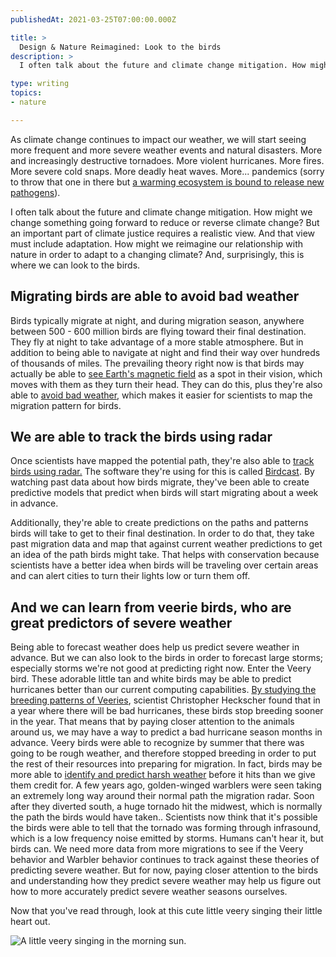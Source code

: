```yaml
---
publishedAt: 2021-03-25T07:00:00.000Z

title: >
  Design & Nature Reimagined: Look to the birds
description: >
  I often talk about the future and climate change mitigation. How might we change something going forward to reduce or reverse climate change? But an important part of climate justice requires a realistic view. And that view must include adaptation. How might we reimagine our relationship with nature in order to adapt to a changing climate? 

type: writing
topics:
- nature

---
```


As climate change continues to impact our weather, we will start seeing more frequent and more severe weather events and natural disasters. More and increasingly destructive tornadoes. More violent hurricanes. More fires. More severe cold snaps. More deadly heat waves. More... pandemics (sorry to throw that one in there but [a warming ecosystem is bound to release new pathogens](https://www.rollingstone.com/culture/culture-features/climate-change-risks-infectious-diseases-covid-19-ebola-dengue-1098923/)).

I often talk about the future and climate change mitigation. How might we change something going forward to reduce or reverse climate change? But an important part of climate justice requires a realistic view. And that view must include adaptation. How might we reimagine our relationship with nature in order to adapt to a changing climate? And, surprisingly, this is where we can look to the birds.

## Migrating birds are able to avoid bad weather

Birds typically migrate at night, and during migration season, anywhere between 500 - 600 million birds are flying toward their final destination. They fly at night to take advantage of a more stable atmosphere. But in addition to being able to navigate at night and find their way over hundreds of thousands of miles. The prevailing theory right now is that birds may actually be able to [see Earth's magnetic field](https://www.nationalgeographic.com/animals/article/birds-can-see-earths-magnetic-field) as a spot in their vision, which moves with them as they turn their head. They can do this, plus they're also able to [avoid bad weather](https://www.npr.org/2018/09/13/647464963/migrating-birds-avoid-bad-weather-which-makes-their-paths-predictable), which makes it easier for scientists to map the migration pattern for birds.

## We are able to track the birds using radar

Once scientists have mapped the potential path, they're also able to [track birds using radar.](https://www.forbes.com/sites/grrlscientist/2018/09/14/radar-weather-maps-can-forecast-bird-migrations-and-aid-conservation/?sh=6ca750b127be) The software they're using for this is called [Birdcast](https://birdcast.info/). By watching past data about how birds migrate, they've been able to create predictive models that predict when birds will start migrating about a week in advance.

Additionally, they're able to create predictions on the paths and patterns birds will take to get to their final destination. In order to do that, they take past migration data and map that against current weather predictions to get an idea of the path birds might take. That helps with conservation because scientists have a better idea when birds will be traveling over certain areas and can alert cities to turn their lights low or turn them off.

## And we can learn from veerie birds, who are great predictors of severe weather

Being able to forecast weather does help us predict severe weather in advance. But we can also look to the birds in order to forecast large storms; especially storms we're not good at predicting right now. Enter the Veery bird. These adorable little tan and white birds may be able to predict hurricanes better than our current computing capabilities. [By studying the breeding patterns of Veeries](https://www.audubon.org/news/are-these-birds-better-computers-predicting-hurricane-seasons), scientist Christopher Heckscher found that in a year where there will be bad hurricanes, these birds stop breeding sooner in the year. That means that by paying closer attention to the animals around us, we may have a way to predict a bad hurricane season months in advance. Veery birds were able to recognize by summer that there was going to be rough weather, and therefore stopped breeding in order to put the rest of their resources into preparing for migration. In fact, birds may be more able to [identify and predict harsh weather](https://www.nationalgeographic.com/animals/article/141218-birds-weather-tornadoes-science-animals-environment?loggedin=true) before it hits than we give them credit for. A few years ago, golden-winged warblers were seen taking an extremely long way around their normal path the migration radar. Soon after they diverted south, a huge tornado hit the midwest, which is normally the path the birds would have taken.. Scientists now think that it's possible the birds were able to tell that the tornado was forming through infrasound, which is a low frequency noise emitted by storms. Humans can't hear it, but birds can. We need more data from more migrations to see if the Veery behavior and Warbler behavior continues to track against these theories of predicting severe weather. But for now, paying closer attention to the birds and understanding how they predict severe weather may help us figure out how to more accurately predict severe weather seasons ourselves.



Now that you've read through, look at this cute little veery singing their little heart out.

![A little veery singing in the morning sun.](https://cdn.sanity.io/images/xq50spjj/production/3306d4d12ae39844491983fd6ddef6230bda49fa-592x554.png)